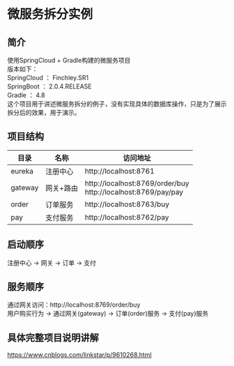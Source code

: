 # 微服务拆分实例

## 简介
使用SpringCloud + Gradle构建的微服务项目  
版本如下：  
SpringCloud ： Finchley.SR1  
SpringBoot ： 2.0.4.RELEASE  
Gradle ： 4.8  
这个项目用于讲述微服务拆分的例子，没有实现具体的数据库操作，只是为了展示拆分后的效果，用于演示。

## 项目结构
| 目录 | 名称 | 访问地址 |
| --- | --- | --- |
| eureka | 注册中心 | http://localhost:8761 |
| gateway | 网关+路由 | http://localhost:8769/order/buy <br> http://localhost:8769/pay/pay |
| order | 订单服务 | http://localhost:8763/buy |
| pay | 支付服务 | http://localhost:8762/pay |


## 启动顺序
注册中心 -> 网关 -> 订单 -> 支付  

## 服务顺序
通过网关访问：http://localhost:8769/order/buy    
用户购买行为 -> 通过网关(gateway) -> 订单(order)服务 -> 支付(pay)服务  

## 具体完整项目说明讲解
https://www.cnblogs.com/linkstar/p/9610268.html






